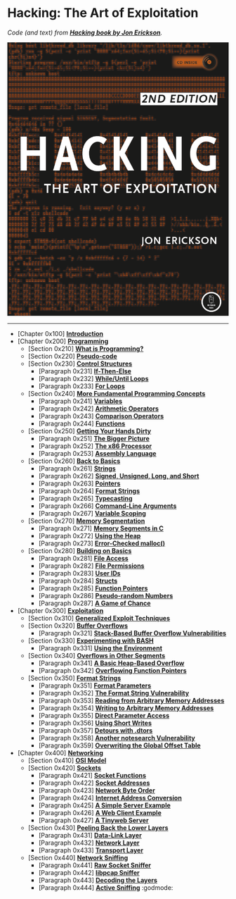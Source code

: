 # Hacking: The Art of Exploitation

_Code (and text) from [**Hacking book by Jon Erickson**](https://nostarch.com/hacking2)._

<div align="center" width="100%">
<img src="https://github.com/damianiRiccardo90/Hacking/blob/master/Hacking_Forepage.png?raw=true" alt="Hacking Forepage">
</div>

---

- [Chapter 0x100] [**Introduction**](C1-Introduction/Intro.md)  
- [Chapter 0x200] [**Programming**](C2-Programming/Intro.md)  
  - [Section 0x210] [**What is Programming?**](C2-Programming/C2-S1-What_Is_Programming/Intro.md)  
  - [Section 0x220] [**Pseudo-code**](C2-Programming/C2-S2-Pseudo-code/Intro.md)  
  - [Section 0x230] [**Control Structures**](C2-Programming/C2-S3-Control_Structures/Intro.md)  
    - [Paragraph 0x231] [**If-Then-Else**](C2-Programming/C2-S3-Control_Structures/If-Then-Else.md)  
    - [Paragraph 0x232] [**While/Until Loops**](C2-Programming/C2-S3-Control_Structures/While-Until_Loops.md)  
    - [Paragraph 0x233] [**For Loops**](C2-Programming/C2-S3-Control_Structures/For_Loops.md)  
  - [Section 0x240] [**More Fundamental Programming Concepts**](C2-Programming/C2-S4-More_Fundamental_Programming_Concepts/Intro.md)  
    - [Paragraph 0x241] [**Variables**](C2-Programming/C2-S4-More_Fundamental_Programming_Concepts/Variables.md)  
    - [Paragraph 0x242] [**Arithmetic Operators**](C2-Programming/C2-S4-More_Fundamental_Programming_Concepts/Arithmetic_Operators.md)  
    - [Paragraph 0x243] [**Comparison Operators**](C2-Programming/C2-S4-More_Fundamental_Programming_Concepts/Comparison_Operators.md)  
    - [Paragraph 0x244] [**Functions**](C2-Programming/C2-S4-More_Fundamental_Programming_Concepts/Functions.md)  
  - [Section 0x250] [**Getting Your Hands Dirty**](C2-Programming/C2-S5-Getting_Your_Hands_Dirty/Intro.md)  
    - [Paragraph 0x251] [**The Bigger Picture**](C2-Programming/C2-S5-Getting_Your_Hands_Dirty/The_Bigger_Picture.md)  
    - [Paragraph 0x252] [**The x86 Processor**](C2-Programming/C2-S5-Getting_Your_Hands_Dirty/The_x86_Processor.md)  
    - [Paragraph 0x253] [**Assembly Language**](C2-Programming/C2-S5-Getting_Your_Hands_Dirty/Assembly_Language.md)  
  - [Section 0x260] [**Back to Basics**](C2-Programming/C2-S6-Back_To_Basics/Intro.md)  
    - [Paragraph 0x261] [**Strings**](C2-Programming/C2-S6-Back_To_Basics/Strings.md)  
    - [Paragraph 0x262] [**Signed, Unsigned, Long, and Short**](C2-Programming/C2-S6-Back_To_Basics/Signed_Unsigned_Long_And_Short.md)  
    - [Paragraph 0x263] [**Pointers**](C2-Programming/C2-S6-Back_To_Basics/Pointers.md)  
    - [Paragraph 0x264] [**Format Strings**](C2-Programming/C2-S6-Back_To_Basics/Format_Strings.md)  
    - [Paragraph 0x265] [**Typecasting**](C2-Programming/C2-S6-Back_To_Basics/Typecasting.md)  
    - [Paragraph 0x266] [**Command-Line Arguments**](C2-Programming/C2-S6-Back_To_Basics/Command-Line_Arguments.md)  
    - [Paragraph 0x267] [**Variable Scoping**](C2-Programming/C2-S6-Back_To_Basics/Variable_Scoping.md)  
  - [Section 0x270] [**Memory Segmentation**](C2-Programming/C2-S7-Memory_Segmentation/Intro.md)  
    - [Paragraph 0x271] [**Memory Segments in C**](C2-Programming/C2-S7-Memory_Segmentation/Memory_Segments_In_C.md)  
    - [Paragraph 0x272] [**Using the Heap**](C2-Programming/C2-S7-Memory_Segmentation/Using_The_Heap.md)  
    - [Paragraph 0x273] [**Error-Checked malloc()**](C2-Programming/C2-S7-Memory_Segmentation/Error_Checked_Malloc.md)  
  - [Section 0x280] [**Building on Basics**](C2-Programming/C2-S8-Building_On_Basics/Intro.md)  
    - [Paragraph 0x281] [**File Access**](C2-Programming/C2-S8-Building_On_Basics/File_Access.md)  
    - [Paragraph 0x282] [**File Permissions**](C2-Programming/C2-S8-Building_On_Basics/File_Permissions.md)  
    - [Paragraph 0x283] [**User IDs**](C2-Programming/C2-S8-Building_On_Basics/User_IDs.md)  
    - [Paragraph 0x284] [**Structs**](C2-Programming/C2-S8-Building_On_Basics/Structs.md)  
    - [Paragraph 0x285] [**Function Pointers**](C2-Programming/C2-S8-Building_On_Basics/Function_Pointers.md)  
    - [Paragraph 0x286] [**Pseudo-random Numbers**](C2-Programming/C2-S8-Building_On_Basics/Pseudo-random_Numbers.md)  
    - [Paragraph 0x287] [**A Game of Chance**](C2-Programming/C2-S8-Building_On_Basics/A_Game_Of_Chance.md)  
- [Chapter 0x300] [**Exploitation**](C3-Exploitation/Intro.md)  
  - [Section 0x310] [**Generalized Exploit Techniques**](C3-Exploitation/C3-S1-Generalized_Exploit_Techniques/Intro.md)  
  - [Section 0x320] [**Buffer Overflows**](C3-Exploitation/C3-S2-Buffer_Overflows/Intro.md) 
    - [Paragraph 0x321] [**Stack-Based Buffer Overflow Vulnerabilities**](C3-Exploitation/C3-S2-Buffer_Overflows/Stack-Based_Buffer_Overflow_Vulnerabilities.md)  
  - [Section 0x330] [**Experimenting with BASH**](C3-Exploitation/C3-S3-Experimenting_With_BASH/Intro.md)  
    - [Paragraph 0x331] [**Using the Environment**](C3-Exploitation/C3-S3-Experimenting_With_BASH/Using_The_Environment.md)  
  - [Section 0x340] [**Overflows in Other Segments**](C3-Exploitation/C3-S4-Overflows_In_Other_Segments/Intro.md)  
    - [Paragraph 0x341] [**A Basic Heap-Based Overflow**](C3-Exploitation/C3-S4-Overflows_In_Other_Segments/A_Basic_Heap_Based_Overflow.md)  
    - [Paragraph 0x342] [**Overflowing Function Pointers**](C3-Exploitation/C3-S4-Overflows_In_Other_Segments/Overflowing_Function_Pointers.md)  
  - [Section 0x350] [**Format Strings**](C3-Exploitation/C3-S5-Format_Strings/Intro.md)  
    - [Paragraph 0x351] [**Format Parameters**](C3-Exploitation/C3-S5-Format_Strings/Format_Parameters.md)  
    - [Paragraph 0x352] [**The Format String Vulnerability**](C3-Exploitation/C3-S5-Format_Strings/The_Format_String_Vulnerability.md)  
    - [Paragraph 0x353] [**Reading from Arbitrary Memory Addresses**](C3-Exploitation/C3-S5-Format_Strings/Reading_From_Arbitrary_Memory_Addresses.md)  
    - [Paragraph 0x354] [**Writing to Arbitrary Memory Addresses**](C3-Exploitation/C3-S5-Format_Strings/Writing_To_Arbitrary_Memory_Addresses.md)  
    - [Paragraph 0x355] [**Direct Parameter Access**](C3-Exploitation/C3-S5-Format_Strings/Direct_Parameter_Access.md)  
    - [Paragraph 0x356] [**Using Short Writes**](C3-Exploitation/C3-S5-Format_Strings/Using_Short_Writes.md)  
    - [Paragraph 0x357] [**Detours with .dtors**](C3-Exploitation/C3-S5-Format_Strings/Detours_With_Dtors.md)  
    - [Paragraph 0x358] [**Another notesearch Vulnerability**](C3-Exploitation/C3-S5-Format_Strings/Another_Notesearch_Vulnerability.md)  
    - [Paragraph 0x359] [**Overwriting the Global Offset Table**](C3-Exploitation/C3-S5-Format_Strings/Overwriting_The_Global_Offset_Table.md)  
- [Chapter 0x400] [**Networking**](C4-Networking/Intro.md)  
  - [Section 0x410] [**OSI Model**](C4-Networking/C4-S1-OSI_Model/Intro.md)  
  - [Section 0x420] [**Sockets**](C4-Networking/C4-S2-Sockets/Intro.md)  
    - [Paragraph 0x421] [**Socket Functions**](C4-Networking/C4-S2-Sockets/Socket_Functions.md)  
    - [Paragraph 0x422] [**Socket Addresses**](C4-Networking/C4-S2-Sockets/Socket_Addresses.md)  
    - [Paragraph 0x423] [**Network Byte Order**](C4-Networking/C4-S2-Sockets/Network_Byte_Order.md)  
    - [Paragraph 0x424] [**Internet Address Conversion**](C4-Networking/C4-S2-Sockets/Internet_Address_Conversion.md)  
    - [Paragraph 0x425] [**A Simple Server Example**](C4-Networking/C4-S2-Sockets/A_Simple_Server_Example.md)  
    - [Paragraph 0x426] [**A Web Client Example**](C4-Networking/C4-S2-Sockets/A_Web_Client_Example.md)  
    - [Paragraph 0x427] [**A Tinyweb Server**](C4-Networking/C4-S2-Sockets/A_Tinyweb_Server.md)  
  - [Section 0x430] [**Peeling Back the Lower Layers**](C4-Networking/C4-S3-Peeling_Back_The_Lower_Layers/Intro.md)  
    - [Paragraph 0x431] [**Data-Link Layer**](C4-Networking/C4-S3-Peeling_Back_The_Lower_Layers/Data-Link_Layer.md)  
    - [Paragraph 0x432] [**Network Layer**](C4-Networking/C4-S3-Peeling_Back_The_Lower_Layers/Network_Layer.md)  
    - [Paragraph 0x433] [**Transport Layer**](C4-Networking/C4-S3-Peeling_Back_The_Lower_Layers/Transport_Layer.md)  
  - [Section 0x440] [**Network Sniffing**](C4-Networking/C4-S4-Network_Sniffing/Intro.md)  
    - [Paragraph 0x441] [**Raw Socket Sniffer**](C4-Networking/C4-S4-Network_Sniffing/Raw_Socket_Sniffer.md)  
    - [Paragraph 0x442] [**libpcap Sniffer**](C4-Networking/C4-S4-Network_Sniffing/libpcap_Sniffer.md)  
    - [Paragraph 0x443] [**Decoding the Layers**](C4-Networking/C4-S4-Network_Sniffing/Decoding_The_Layers.md)  
    - [Paragraph 0x444] [**Active Sniffing**](C4-Networking/C4-S4-Network_Sniffing/Active_Sniffing.md)  :godmode: